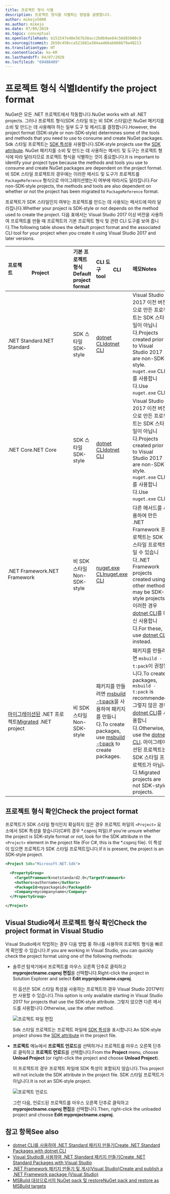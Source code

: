 ```yaml
---
title: 프로젝트 형식 식별
description: 프로젝트 형식을 식별하는 방법을 설명합니다.
author: mikejo5000
ms.author: mikejo
ms.date: 07/09/2019
ms.topic: conceptual
ms.openlocfilehash: b151547e40e567b38acc2b0b9ee84c50d85000c9
ms.sourcegitcommit: 2b50c450cca521681a384aa466ab666679a40213
ms.translationtype: HT
ms.contentlocale: ko-KR
ms.lasthandoff: 04/07/2020
ms.locfileid: "69488489"
---
```

# <a name="identify-the-project-format"></a><span data-ttu-id="83529-103">프로젝트 형식 식별</span><span class="sxs-lookup"><span data-stu-id="83529-103">Identify the project format</span></span>

<span data-ttu-id="83529-104">NuGet은 모든 .NET 프로젝트에서 작동합니다.</span><span class="sxs-lookup"><span data-stu-id="83529-104">NuGet works with all .NET projects.</span></span> <span data-ttu-id="83529-105">그러나 프로젝트 형식(SDK 스타일 또는 비 SDK 스타일)은 NuGet 패키지를 소비 및 만드는 데 사용해야 하는 일부 도구 및 메서드를 결정합니다.</span><span class="sxs-lookup"><span data-stu-id="83529-105">However, the project format (SDK-style or non-SDK-style) determines some of the tools and methods that you need to use to consume and create NuGet packages.</span></span> <span data-ttu-id="83529-106">Sdk 스타일 프로젝트는 [SDK 특성](/dotnet/core/tools/csproj#additions)을 사용합니다.</span><span class="sxs-lookup"><span data-stu-id="83529-106">SDK-style projects use the [SDK attribute](/dotnet/core/tools/csproj#additions).</span></span> <span data-ttu-id="83529-107">NuGet 패키지를 소비 및 만드는 데 사용하는 메서드 및 도구는 프로젝트 형식에 따라 달라지므로 프로젝트 형식을 식별하는 것이 중요합니다.</span><span class="sxs-lookup"><span data-stu-id="83529-107">It is important to identify your project type because the methods and tools you use to consume and create NuGet packages are dependent on the project format.</span></span> <span data-ttu-id="83529-108">비 SDK 스타일 프로젝트의 경우에는 이러한 메서드 및 도구가 프로젝트를 `PackageReference` 형식으로 마이그레이션했는지 여부에 따라서도 달라집니다.</span><span class="sxs-lookup"><span data-stu-id="83529-108">For non-SDK-style projects, the methods and tools are also dependent on whether or not the project has been migrated to `PackageReference` format.</span></span>

<span data-ttu-id="83529-109">프로젝트가 SDK 스타일인지 여부는 프로젝트를 만드는 데 사용되는 메서드에 따라 달라집니다.</span><span class="sxs-lookup"><span data-stu-id="83529-109">Whether your project is SDK-style or not depends on the method used to create the project.</span></span> <span data-ttu-id="83529-110">다음 표에서는 Visual Studio 2017 이상 버전을 사용하여 프로젝트를 만들 때 프로젝트의 기본 프로젝트 형식 및 관련 CLI 도구를 보여 줍니다.</span><span class="sxs-lookup"><span data-stu-id="83529-110">The following table shows the default project format and the associated CLI tool for your project when you create it using Visual Studio 2017 and later versions.</span></span>

| <span data-ttu-id="83529-111">프로젝트&nbsp;&nbsp;&nbsp;&nbsp;&nbsp;&nbsp;&nbsp;&nbsp;&nbsp;&nbsp;&nbsp;&nbsp;&nbsp;&nbsp;</span><span class="sxs-lookup"><span data-stu-id="83529-111">Project&nbsp;&nbsp;&nbsp;&nbsp;&nbsp;&nbsp;&nbsp;&nbsp;&nbsp;&nbsp;&nbsp;&nbsp;&nbsp;&nbsp;</span></span> | <span data-ttu-id="83529-112">기본 프로젝트 형식</span><span class="sxs-lookup"><span data-stu-id="83529-112">Default project format</span></span> | <span data-ttu-id="83529-113">CLI 도구&nbsp;&nbsp;&nbsp;&nbsp;&nbsp;&nbsp;&nbsp;&nbsp;&nbsp;</span><span class="sxs-lookup"><span data-stu-id="83529-113">CLI tool&nbsp;&nbsp;&nbsp;&nbsp;&nbsp;&nbsp;&nbsp;&nbsp;&nbsp;</span></span> | <span data-ttu-id="83529-114">메모</span><span class="sxs-lookup"><span data-stu-id="83529-114">Notes</span></span> |
|:------------- |:-------------|:-----|:-----|
| <span data-ttu-id="83529-115">.NET Standard</span><span class="sxs-lookup"><span data-stu-id="83529-115">.NET Standard</span></span> | <span data-ttu-id="83529-116">SDK 스타일</span><span class="sxs-lookup"><span data-stu-id="83529-116">SDK-style</span></span> | [<span data-ttu-id="83529-117">dotnet CLI</span><span class="sxs-lookup"><span data-stu-id="83529-117">dotnet CLI</span></span>](../install-nuget-client-tools.md#dotnetexe-cli) | <span data-ttu-id="83529-118">Visual Studio 2017 이전 버전으로 만든 프로젝트는 SDK 스타일이 아닙니다.</span><span class="sxs-lookup"><span data-stu-id="83529-118">Projects created prior to Visual Studio 2017 are non-SDK-style.</span></span> <span data-ttu-id="83529-119">`nuget.exe` CLI를 사용합니다.</span><span class="sxs-lookup"><span data-stu-id="83529-119">Use `nuget.exe` CLI.</span></span> |
| <span data-ttu-id="83529-120">.NET Core</span><span class="sxs-lookup"><span data-stu-id="83529-120">.NET Core</span></span> | <span data-ttu-id="83529-121">SDK 스타일</span><span class="sxs-lookup"><span data-stu-id="83529-121">SDK-style</span></span> | [<span data-ttu-id="83529-122">dotnet CLI</span><span class="sxs-lookup"><span data-stu-id="83529-122">dotnet CLI</span></span>](../install-nuget-client-tools.md#dotnetexe-cli) | <span data-ttu-id="83529-123">Visual Studio 2017 이전 버전으로 만든 프로젝트는 SDK 스타일이 아닙니다.</span><span class="sxs-lookup"><span data-stu-id="83529-123">Projects created prior to Visual Studio 2017 are non-SDK-style.</span></span> <span data-ttu-id="83529-124">`nuget.exe` CLI를 사용합니다.</span><span class="sxs-lookup"><span data-stu-id="83529-124">Use `nuget.exe` CLI.</span></span> |
| <span data-ttu-id="83529-125">.NET Framework</span><span class="sxs-lookup"><span data-stu-id="83529-125">.NET Framework</span></span> | <span data-ttu-id="83529-126">비 SDK 스타일</span><span class="sxs-lookup"><span data-stu-id="83529-126">Non-SDK-style</span></span> | [<span data-ttu-id="83529-127">nuget.exe CLI</span><span class="sxs-lookup"><span data-stu-id="83529-127">nuget.exe CLI</span></span>](../install-nuget-client-tools.md#nugetexe-cli) | <span data-ttu-id="83529-128">다른 메서드를 사용하여 만든 .NET Framework 프로젝트는 SDK 스타일 프로젝트일 수 있습니다.</span><span class="sxs-lookup"><span data-stu-id="83529-128">.NET Framework projects created using other methods may be SDK-style projects.</span></span> <span data-ttu-id="83529-129">이러한 경우 [dotnet CLI](../install-nuget-client-tools.md#dotnetexe-cli)를 대신 사용합니다.</span><span class="sxs-lookup"><span data-stu-id="83529-129">For these, use [dotnet CLI](../install-nuget-client-tools.md#dotnetexe-cli) instead.</span></span> |
| <span data-ttu-id="83529-130">[마이그레이션된](../consume-packages/migrate-packages-config-to-package-reference.md) .NET 프로젝트</span><span class="sxs-lookup"><span data-stu-id="83529-130">[Migrated](../consume-packages/migrate-packages-config-to-package-reference.md) .NET project</span></span> | <span data-ttu-id="83529-131">비 SDK 스타일</span><span class="sxs-lookup"><span data-stu-id="83529-131">Non-SDK-style</span></span>| <span data-ttu-id="83529-132">패키지를 만들려면 [msbuild -t:pack](../consume-packages/migrate-packages-config-to-package-reference.md#create-a-package-after-migration)을 사용하여 패키지를 만듭니다.</span><span class="sxs-lookup"><span data-stu-id="83529-132">To create packages, use [msbuild -t:pack](../consume-packages/migrate-packages-config-to-package-reference.md#create-a-package-after-migration) to create packages.</span></span> | <span data-ttu-id="83529-133">패키지를 만들려면 `msbuild -t:pack`이 권장됩니다.</span><span class="sxs-lookup"><span data-stu-id="83529-133">To create packages, `msbuild -t:pack` is recommended.</span></span> <span data-ttu-id="83529-134">그렇지 않은 경우 [dotnet CLI](../install-nuget-client-tools.md#dotnetexe-cli)를 사용합니다.</span><span class="sxs-lookup"><span data-stu-id="83529-134">Otherwise, use the [dotnet CLI](../install-nuget-client-tools.md#dotnetexe-cli).</span></span> <span data-ttu-id="83529-135">마이그레이션된 프로젝트는 SDK 스타일 프로젝트가 아닙니다.</span><span class="sxs-lookup"><span data-stu-id="83529-135">Migrated projects are not SDK-style projects.</span></span> |

## <a name="check-the-project-format"></a><span data-ttu-id="83529-136">프로젝트 형식 확인</span><span class="sxs-lookup"><span data-stu-id="83529-136">Check the project format</span></span>

<span data-ttu-id="83529-137">프로젝트가 SDK 스타일 형식인지 확실하지 않은 경우 프로젝트 파일의 `<Project>` 요소에서 SDK 특성을 찾습니다(C#의 경우 \*.csproj 파일).</span><span class="sxs-lookup"><span data-stu-id="83529-137">If you're unsure whether the project is SDK-style format or not, look for the SDK attribute in the `<Project>` element in the project file (For C#, this is the \*.csproj file).</span></span> <span data-ttu-id="83529-138">이 특성이 있으면 프로젝트가 SDK 스타일 프로젝트입니다.</span><span class="sxs-lookup"><span data-stu-id="83529-138">If it is present, the project is an SDK-style project.</span></span>

```xml
<Project Sdk="Microsoft.NET.Sdk">

  <PropertyGroup>
    <TargetFramework>netstandard2.0</TargetFramework>
    <Authors>authorname</Authors>
    <PackageId>mypackageid</PackageId>
    <Company>mycompanyname</Company>
  </PropertyGroup>

</Project>
```

## <a name="check-the-project-format-in-visual-studio"></a><span data-ttu-id="83529-139">Visual Studio에서 프로젝트 형식 확인</span><span class="sxs-lookup"><span data-stu-id="83529-139">Check the project format in Visual Studio</span></span>

<span data-ttu-id="83529-140">Visual Studio에서 작업하는 경우 다음 방법 중 하나를 사용하여 프로젝트 형식을 빠르게 확인할 수 있습니다.</span><span class="sxs-lookup"><span data-stu-id="83529-140">If you are working in Visual Studio, you can quickly check the project format using one of the following methods:</span></span>

- <span data-ttu-id="83529-141">솔루션 탐색기에서 프로젝트를 마우스 오른쪽 단추로 클릭하고 **myprojectname.csproj 편집**을 선택합니다.</span><span class="sxs-lookup"><span data-stu-id="83529-141">Right-click the project in Solution Explorer and select **Edit myprojectname.csproj**.</span></span>

   <span data-ttu-id="83529-142">이 옵션은 SDK 스타일 특성을 사용하는 프로젝트의 경우 Visual Studio 2017부터만 사용할 수 있습니다.</span><span class="sxs-lookup"><span data-stu-id="83529-142">This option is only available starting in Visual Studio 2017 for projects that use the SDK-style attribute.</span></span> <span data-ttu-id="83529-143">그렇지 않으면 다른 메서드를 사용합니다.</span><span class="sxs-lookup"><span data-stu-id="83529-143">Otherwise, use the other method.</span></span>

   ![프로젝트 파일 편집](media/edit-project-file.png)

   <span data-ttu-id="83529-145">Sdk 스타일 프로젝트는 프로젝트 파일에 [SDK 특성](/dotnet/core/tools/csproj#additions)을 표시합니다.</span><span class="sxs-lookup"><span data-stu-id="83529-145">An SDK-style project shows the [SDK attribute](/dotnet/core/tools/csproj#additions) in the project file.</span></span>
   
- <span data-ttu-id="83529-146">**프로젝트** 메뉴에서 **프로젝트 언로드**를 선택하거나 프로젝트를 마우스 오른쪽 단추로 클릭하고 **프로젝트 언로드**를 선택합니다.</span><span class="sxs-lookup"><span data-stu-id="83529-146">From the **Project** menu, choose **Unload Project** (or right-click the project and choose **Unload Project**).</span></span>

   <span data-ttu-id="83529-147">이 프로젝트의 경우 프로젝트 파일에 SDK 특성이 포함되지 않습니다.</span><span class="sxs-lookup"><span data-stu-id="83529-147">This project will not include the SDK attribute in the project file.</span></span> <span data-ttu-id="83529-148">SDK 스타일 프로젝트가 아닙니다.</span><span class="sxs-lookup"><span data-stu-id="83529-148">It is not an SDK-style project.</span></span>

   ![프로젝트 언로드](media/unload-project.png)

   <span data-ttu-id="83529-150">그런 다음, 언로드된 프로젝트를 마우스 오른쪽 단추로 클릭하고 **myprojectname.csproj 편집**을 선택합니다.</span><span class="sxs-lookup"><span data-stu-id="83529-150">Then, right-click the unloaded project and choose **Edit myprojectname.csproj**.</span></span>

## <a name="see-also"></a><span data-ttu-id="83529-151">참고 항목</span><span class="sxs-lookup"><span data-stu-id="83529-151">See also</span></span>

- [<span data-ttu-id="83529-152">dotnet CLI를 사용하여 .NET Standard 패키지 만들기</span><span class="sxs-lookup"><span data-stu-id="83529-152">Create .NET Standard Packages with dotnet CLI</span></span>](../quickstart/create-and-publish-a-package-using-the-dotnet-cli.md)
- [<span data-ttu-id="83529-153">Visual Studio를 사용하여 .NET Standard 패키지 만들기</span><span class="sxs-lookup"><span data-stu-id="83529-153">Create .NET Standard Packages with Visual Studio</span></span>](../quickstart/create-and-publish-a-package-using-visual-studio.md)
- [<span data-ttu-id="83529-154">.NET Framework 패키지 만들기 및 게시(Visual Studio)</span><span class="sxs-lookup"><span data-stu-id="83529-154">Create and publish a .NET Framework package (Visual Studio)</span></span>](../quickstart/create-and-publish-a-package-using-visual-studio-net-framework.md)
- [<span data-ttu-id="83529-155">MSBuild 대상으로서의 NuGet pack 및 restore</span><span class="sxs-lookup"><span data-stu-id="83529-155">NuGet pack and restore as MSBuild targets</span></span>](../reference/msbuild-targets.md)
